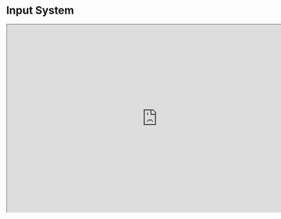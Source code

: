 # Input System

<p><iframe title="YouTube video player" src="https://www.youtube.com/embed/NQqaM-5FGhQ?si=uWU0U-FwpRfHzRKC" width="800" height="500" allowfullscreen="allowfullscreen" allow="accelerometer; autoplay; clipboard-write; encrypted-media; gyroscope; picture-in-picture; web-share"></iframe></p>